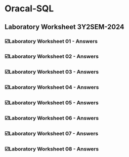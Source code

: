 # Oracal-SQL
## Laboratory Worksheet 3Y2SEM-2024
 ### ☑️Laboratory Worksheet 01 - Answers
 ### ☑️Laboratory Worksheet 02 - Answers
 ### ☑️Laboratory Worksheet 03 - Answers
 ### ☑️Laboratory Worksheet 04 - Answers
 ### ☑️Laboratory Worksheet 05 - Answers
 ### ☑️Laboratory Worksheet 06 - Answers
 ### ☑️Laboratory Worksheet 07 - Answers
 ### ☑️Laboratory Worksheet 08 - Answers
